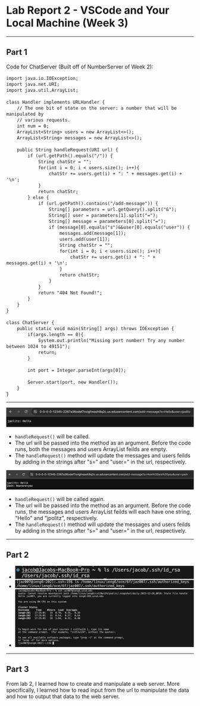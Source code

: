 # Lab Report 2 - VSCode and Your Local Machine (Week 3)
***

## Part 1
Code for ChatServer (Built off of NumberServer of Week 2):
```
import java.io.IOException;
import java.net.URI;
import java.util.ArrayList;

class Handler implements URLHandler {
    // The one bit of state on the server: a number that will be manipulated by
    // various requests.
    int num = 0;
    ArrayList<String> users = new ArrayList<>();
    ArrayList<String> messages = new ArrayList<>();

    public String handleRequest(URI url) {
        if (url.getPath().equals("/")) {
            String chatStr = "";
            for(int i = 0; i < users.size(); i++){
                chatStr += users.get(i) + ": " + messages.get(i) + '\n';
            }
            return chatStr;
        } else {
            if (url.getPath().contains("/add-message")) {
                String[] parameters = url.getQuery().split("&");
                String[] user = parameters[1].split("=");
                String[] message = parameters[0].split("=");
                if (message[0].equals("s")&&user[0].equals("user")) {
                    messages.add(message[1]);
                    users.add(user[1]);
                    String chatStr = "";
                    for(int i = 0; i < users.size(); i++){
                        chatStr += users.get(i) + ": " + messages.get(i) + '\n';
                    }
                    return chatStr;
                }
            }
            return "404 Not Found!";
        }
    }
}

class ChatServer {
    public static void main(String[] args) throws IOException {
        if(args.length == 0){
            System.out.println("Missing port number! Try any number between 1024 to 49151");
            return;
        }

        int port = Integer.parseInt(args[0]);

        Server.start(port, new Handler());
    }
}
```

***

![Image](lab-report-2a.png)
* ```handleRequest()``` will be called.
* The url will be passed into the method as an argument. Before the code runs, both the messages and users ArrayList feilds are empty.
* The ```handleRequest()``` method will update the messages and users feilds by adding in the strings after "s=" and "user=" in the url, respectively.

![Image](lab-report-2b.png)
* ```handleRequest()``` will be called again.
* The url will be passed into the method as an argument. Before the code runs, the messages and users ArrayList feilds will each have one string, "Hello" and "jpolitz", respectively.
* The ```handleRequest()``` method will update the messages and users feilds by adding in the strings after "s=" and "user=" in the url, respectively.

***
## Part 2
* ![Image](lab-report-2c.png)
* ![Image](lab-report-2d.png)
* ![Image](lab-report-2e.png)

***
## Part 3
From lab 2, I learned how to create and manipulate a web server. More specifically, I learned how to read input from the url to manipulate the data and how to output that data to the web server.
